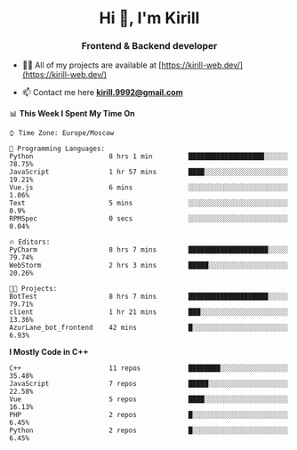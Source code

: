 <h1 align="center">Hi 👋, I'm Kirill</h1>
<h3 align="center">Frontend & Backend developer</h3>

- 👨‍💻 All of my projects are available at [https://kirill-web.dev/](https://kirill-web.dev/)

- 📫 Contact me here **kirill.9992@gmail.com**











<!--START_SECTION:waka-->
📊 **This Week I Spent My Time On** 

```text
⌚︎ Time Zone: Europe/Moscow

💬 Programming Languages: 
Python                   8 hrs 1 min         ███████████████████░░░░░░   78.75% 
JavaScript               1 hr 57 mins        ████░░░░░░░░░░░░░░░░░░░░░   19.21% 
Vue.js                   6 mins              ░░░░░░░░░░░░░░░░░░░░░░░░░   1.06% 
Text                     5 mins              ░░░░░░░░░░░░░░░░░░░░░░░░░   0.9% 
RPMSpec                  0 secs              ░░░░░░░░░░░░░░░░░░░░░░░░░   0.04%

🔥 Editors: 
PyCharm                  8 hrs 7 mins        ████████████████████░░░░░   79.74% 
WebStorm                 2 hrs 3 mins        █████░░░░░░░░░░░░░░░░░░░░   20.26%

🐱‍💻 Projects: 
BotTest                  8 hrs 7 mins        ████████████████████░░░░░   79.71% 
client                   1 hr 21 mins        ███░░░░░░░░░░░░░░░░░░░░░░   13.36% 
AzurLane_bot_frontend    42 mins             █░░░░░░░░░░░░░░░░░░░░░░░░   6.93%

```

**I Mostly Code in C++** 

```text
C++                      11 repos            ████████░░░░░░░░░░░░░░░░░   35.48% 
JavaScript               7 repos             █████░░░░░░░░░░░░░░░░░░░░   22.58% 
Vue                      5 repos             ████░░░░░░░░░░░░░░░░░░░░░   16.13% 
PHP                      2 repos             █░░░░░░░░░░░░░░░░░░░░░░░░   6.45% 
Python                   2 repos             █░░░░░░░░░░░░░░░░░░░░░░░░   6.45%

```



<!--END_SECTION:waka-->
